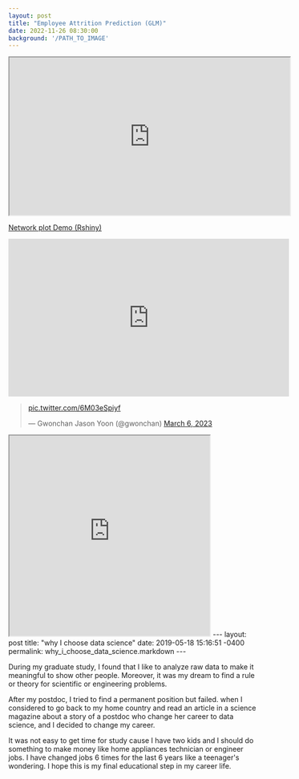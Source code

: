 ```yaml
---
layout: post
title: "Employee Attrition Prediction (GLM)"
date: 2022-11-26 08:30:00
background: '/PATH_TO_IMAGE'
---
```

<iframe width="560" height="315" src="https://drive.matlab.com/sharing/9062106a-6665-4f60-923d-b9701ee923e0" title="sliding mode control for aero dynamics of 2-D airfoil" ></iframe>

<p><a href="https://6jv0lq-jason-yoon.shinyapps.io/project/"> Network plot Demo (Rshiny) </a></p>

<iframe width="560" height="315" src="https://www.youtube.com/embed/1Q804zF6DwE" title="YouTube video player" frameborder="0" allow="accelerometer; autoplay; clipboard-write; encrypted-media; gyroscope; picture-in-picture" allowfullscreen></iframe>
<blockquote class="twitter-tweet"><p lang="zxx" dir="ltr"><a href="https://t.co/6M03eSpiyf">pic.twitter.com/6M03eSpiyf</a></p>&mdash; Gwonchan Jason Yoon (@gwonchan) <a href="https://twitter.com/gwonchan/status/1632695728723116032?ref_src=twsrc%5Etfw">March 6, 2023</a></blockquote> <script async src="https://platform.twitter.com/widgets.js" charset="utf-8"></script>
<iframe src="https://openprocessing.org/sketch/1857386/embed/?plusEmbedHash=Y2U1ZDBhOTE1Y2U0NzM4MGEzMzg0ODA3YTFiZTcyOTAxYmJjMTYyOTM2NzY5MTNkYTNkNTZmZTg1Mjg3YzFjMzk2YTA1NDkyZTZiY2FjYWQzOWU4MzhhYTBkZjIzM2E4MGM1OGEyZDA5OTgwMzI1Y2NkYjFjNjkzYTQ4NjlmMzRySUxQOGMxZnRzaUkxWVZDd3dFUDd3aTdzbkRNN3B3STgvS0toMWFyVlFDQWdXSnkwL1pWeGNSM0R3QTgvTUw4Z1d1YTZ6THdUemc3eHZmY3FzcUx2Zz09&plusEmbedTitle=true" width="400" height="400"></iframe>
---
layout: post
title:      "why I choose data science"
date:       2019-05-18 15:16:51 -0400
permalink:  why_i_choose_data_science.markdown
---


During my graduate study, I found that I like to analyze raw data to make it meaningful to show other people. Moreover, it was my dream to find a rule or theory for scientific or engineering problems.

After my postdoc, I tried to find a permanent position but failed. when I considered to go back to my home country and read an article in a science magazine about a story of a postdoc who change her career to data science, and I decided to change my career.

It was not easy to get time for study cause I have two kids and I should do something to make money like home appliances technician or engineer jobs. I have changed jobs 6 times for the last 6 years like a teenager's wondering.
I hope this is my final educational step in my career life.
